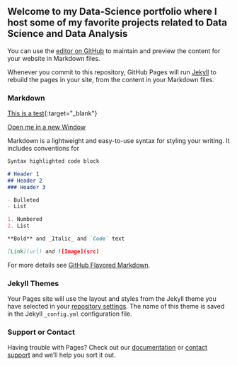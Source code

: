 ## Welcome to my Data-Science portfolio where I host some of my favorite projects related to Data Science and Data Analysis

You can use the [editor on GitHub](https://github.com/ealvarezj/DataScience-Portfolio/edit/gh-pages/index.md) to maintain and preview the content for your website in Markdown files.

Whenever you commit to this repository, GitHub Pages will run [Jekyll](https://jekyllrb.com/) to rebuild the pages in your site, from the content in your Markdown files.

### Markdown

[This is a test](https://nbviewer.jupyter.org/github/ealvarezj/Exploring-Ebay-Car-Sales-Data/blob/master/Exploring%20Ebay%20Car%20Sales%20Data.ipynb){:target="_blank"}

<a href="https://nbviewer.jupyter.org/github/ealvarezj/Exploring-Ebay-Car-Sales-Data/blob/master/Exploring%20Ebay%20Car%20Sales%20Data.ipynb" target="_blank">Open me in a new Window</a>

Markdown is a lightweight and easy-to-use syntax for styling your writing. It includes conventions for

```markdown
Syntax highlighted code block

# Header 1
## Header 2
### Header 3

- Bulleted
- List

1. Numbered
2. List

**Bold** and _Italic_ and `Code` text

[Link](url) and ![Image](src)
```

For more details see [GitHub Flavored Markdown](https://guides.github.com/features/mastering-markdown/).

### Jekyll Themes

Your Pages site will use the layout and styles from the Jekyll theme you have selected in your [repository settings](https://github.com/ealvarezj/DataScience-Portfolio/settings/pages). The name of this theme is saved in the Jekyll `_config.yml` configuration file.

### Support or Contact

Having trouble with Pages? Check out our [documentation](https://docs.github.com/categories/github-pages-basics/) or [contact support](https://support.github.com/contact) and we’ll help you sort it out.
